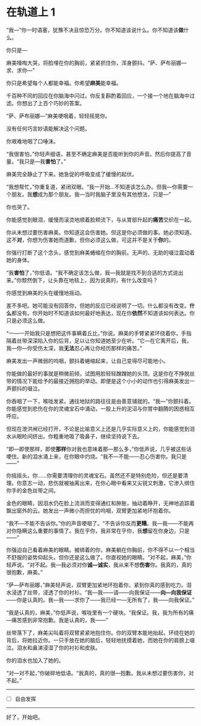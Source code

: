 # 在轨道上 1

“我—”你一时语塞，犹豫不决且惊恐万分。你不知道该说什么。你不知道该**做**什么。

你只是—

麻美嚎啕大哭，将脸埋在你的胸前，紧紧抓住你，浑身颤抖。“萨、萨布丽娜—求、求你—”

你只是希望每个人都能幸福。你希望**麻美**能幸福。

千百种不同的回应在你脑海中闪过。你反复斟酌着回应，一个接一个地在脑海中过滤。你想出了上百个巧妙的答案。

“萨、萨布丽娜—”麻美哽咽着，轻轻摇晃你。

没有任何巧言妙语能解决这个问题。

你艰难地咽了口唾沫。

“我很害怕，”你轻声细语，甚至不确定麻美是否能听到你的声音。然后你提高了音量。“我只是—我**害怕**了。”

麻美完全静止了下来。她急促的呼吸变成了缓慢的起伏。

“我想帮忙，”你重复道，紧闭双眼。“我一开始...不知道该怎么办。但我—你需要一个朋友。我**想**成为那个朋友。我—当时我脑子里没有其他想法，只是—”

你也哭了。

你能感觉到眼泪，缓慢而滚烫地顺着脸颊流下，与从胃部升起的**痛苦**交织在一起。

你从未想过要伤害麻美。你知道这会伤害她。但这是你必须做的事。她必须知道。这不**对**，你想为伤害她而道歉，但你必须这么做，可这并不是关于**你**的。

你强行打断了这个念头，感觉到麻美蜷缩在你的胸前。无声的、无助的啜泣震动着她的身体。

“我**害怕**了，”你低语。“我不确定该怎么做，我—我就是找不到合适的方式说出来。”你颓然倒下，让头靠在地毯上，因为说真的，有什么改变吗？

你感觉到麻美的头在缓慢地摇动。

差不多吧。她可能没有回答你，但她的反应已经说明了一切。什么都没有改变。**什么**都没有。你开始时不知道该如何最好地表达，现在你**依然**不知道该如何表达。你只是必须这么做。

“一—一开始我只是想把这件事瞒着丘比，”你说。麻美的手臂紧紧环绕着你，手指隔着丝带深深陷入你的后背，足以让你知道她至少在听。“它—在它离开后，我，我—你—你受伤太深，我**无法**忍心再让你经历那样的痛苦。”

麻美发出一声微弱的呜咽，颤抖着蜷缩起来，让自己变得尽可能地小。

你能做的最好的事就是稍微前倾，试图用脸轻轻蹭蹭她的头顶。这是你在不挣脱丝带的情况下能给予的最接近拥抱的举动。即便是这个小小的动作也引得麻美发出一声颤抖的啜泣。

你吞咽了一下，喉咙发紧。通往地狱的路往往是由善意铺就的。“我—”你颤抖着。你能感觉到悲伤在你的灵魂宝石中涌动，一股上升的泥沼与你胃中翻腾的困惑相互呼应。

但现在泄洪闸已经打开，不论是比喻意义上还是几乎实际意义上的，你能感觉到泪水从眼睑间挤出。你粗重地吸了吸鼻子，继续坚持说下去。

“即—即使那样，即使**那样**你对我也意味着那—那么多，”你低声说，几乎被这些话哽住。新的泪水涌上来，在你眼中灼烧。“我不—不能——忍心伤害你。我只是——”

你摇摇头。你……你需要清理你的灵魂宝石。虽然还不是特别危险，但还是要清理。你意志一动，悲伤就被抽离出来，在你心眼中看来又尖锐又刺激，它渗入绑住你手的金色丝带之间。

金色的眼睛，因泪水仍在脸上流淌而变得通红和肿胀，抽动着睁开，无神地追踪着飘出窗外的云。她发出一声微小而担忧的呜咽，双臂更加紧地环抱着你。

“我不—不能不告诉你。”你的声音哽咽了。“不告诉你反而**更糟**。我—我——不能再对你隐瞒这么重要的事情了。我在乎你，我非常在乎你，我**想**留在你身边，只是——”

你强迫自己看着麻美的眼睛。被绑着的你，麻美躺在你胸前，你不得不以一个相当不舒服的姿势仰起头。但你还是这么做了。你直视她的眼睛。“对不起，麻美，”你轻声说。“对不起。我—我必须对你**诚—诚实**，我从来不想**伤害**你。我真的，真的很抱歉，麻美。”

“萨—萨布丽娜，”麻美轻声说，双臂更加紧地环抱着你，紧到你真的感到吃力。泪水浸透了丝带，浸透了你的衬衫。“我—我——请——向我保证——**向—向我保证**——你是认真的。我—我——求你了——我已经一—无所有了，我——向我保证。”

“我是认真的，麻美，”你低声说，喉咙里有一个硬块。“我保证。我，我为所有的痛—痛苦感到非常抱歉。我是认真的，我——”

丝带落下了，麻美尖叫着将双臂紧紧地抱住你。你的双臂本能地抬起，环绕在她的背后，将她拉近你。一只手放在她的脑后，轻轻地抚摸着她，而她在你的肩膀上啜泣。泪水和鼻涕浸湿了你的衬衫和皮肤。

你的泪水也加入了她的。

“对—对不起，”你破碎地低语。“我真的，真的很—抱歉。我从未想过要伤害你，对不起。”

---

- [ ] 自由发挥

---

好了，开始吧。
